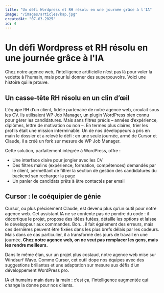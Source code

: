 ```yaml
--- 
title: "Un défi Wordpress et RH résolu en une journée grâce à l'IA" 
image: "/images/articles/kap.jpg" 
createdAt: "07-03-2025" 
id: 4 
--- 
```

# Un défi Wordpress et RH résolu en une journée grâce à l'IA

Chez notre agence web, l’intelligence artificielle n’est pas là pour voler la vedette à l’humain, mais pour lui donner des superpouvoirs. 
Voici une histoire qui le prouve.

## Un casse-tête RH résolu en un clin d’œil

L’équipe RH d’un client, fidèle partenaire de notre agence web, croulait sous les CV. Ils utilisaient WP Job Manager, un plugin WordPress bien connu pour gérer les candidatures. Mais sans filtres précis – années d’expérience, diplômes, lettre de motivation ou non –.
En termes plus claires, trier les profils était une mission interminable.
Un de nos développeurs a pris en main le dossier et a relevé le défi : en une seule journée, armé de Cursor et Claude, il a créé un fork sur mesure de WP Job Manager. 

Cette solution, parfaitement intégrée à WordPress, offre :  

- Une interface claire pour jongler avec les CV  
- Des filtres malins (expérience, formation, compétences) demandés par le client, permettant de filtrer la section de gestion des candidatures du backend san recharger la page
- Un panier de candidats prêts à être contactés par email

## Cursor : le coéquipier de génie

Cursor, ou plus précisement Claude, est devenu plus qu’un outil pour notre agence web. Cet assistant IA ne se contente pas de pondre du code : il décortique le projet, propose des idées futées, détaille les options et laisse le développeur aux commandes. 
Bon... il fait également des erreurs, mais ces dernières peuvent être fixées dans les plus brefs délais par les codeurs. Mais dans ce cas particulier, il a transformé des jours de travail en une journée. 
**Chez notre agence web, on ne veut pas remplacer les gens, mais les rendre meilleurs.**

Dans le même élan, sur un projet plus costaud, notre agence web mise sur Windsurf Wave. Comme Cursor, cet outil dope nos équipes avec des suggestions brillantes et une adaptation sur mesure aux défis d’un développement WordPress pro. 

IA et humains main dans la main : c’est ça, l’intelligence augmentée qui change la donne pour nos clients.

